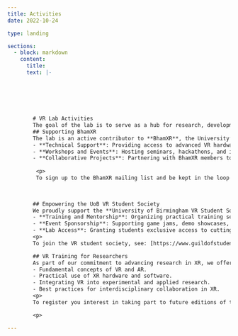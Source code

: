 ```yaml
---
title: Activities
date: 2022-10-24

type: landing

sections:
  - block: markdown
    content:
      title:
      text: |-
      
       
        
        
        
        
        # VR Lab Activities  
        The goal of the lab is to serve as a hub for research, development, and training in virtual, augmented, and mixed reality (VR/AR/MR).  
        ## Supporting BhamXR  
        The lab is an active contributor to **BhamXR**, the University’s interdisciplinary community of over 100 academics engaged in extended reality (XR) research. Our activities include:  
        - **Technical Support**: Providing access to advanced VR hardware and tools to enable pioneering research.  
        - **Workshops and Events**: Hosting seminars, hackathons, and interactive sessions to foster knowledge exchange.  
        - **Collaborative Projects**: Partnering with BhamXR members to develop XR solutions for diverse fields like education, healthcare, and the arts.  
         
         <p>
         To sign up to the BhamXR mailing list and be kept in the loop about VR, MR, AR activities at UoB, Staff and Students can email majordomo@lists.bham.ac.uk with the text: “subscribe bhamxr”
 
 

        ## Empowering the UoB VR Student Society  
        We proudly support the **University of Birmingham VR Student Society**, a student-led initiative promoting XR technologies. Our contributions include:  
        - **Training and Mentorship**: Organizing practical training sessions and offering expert guidance to build XR development skills.  
        - **Event Sponsorship**: Supporting game jams, demo showcases, and networking events to inspire creativity and collaboration.  
        - **Lab Access**: Granting students exclusive access to cutting-edge VR tools and resources for their projects.  
        <p>
        To join the VR student society, see: [https://www.guildofstudents.com/organisation/ubvr/](https://www.guildofstudents.com/organisation/ubvr/)

        ## VR Training for Researchers  
        As part of our commitment to advancing research in XR, we offer a **specialized VR course** for academics and students. This course equips participants with the knowledge and skills to leverage VR for innovative research. Key topics include:  
        - Fundamental concepts of VR and AR.  
        - Practical use of XR hardware and software.  
        - Integrating VR into experimental and applied research.  
        - Best practices for interdisciplinary collaboration in XR.  
        <p>
        To register you interest in taking part to future editions of the course, let us know by dropping a line on the [contact page]({{< relURL "contact" >}})

        <p>

---
```

